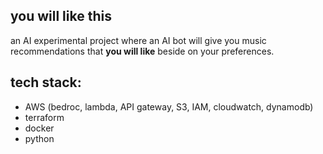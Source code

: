 ## you will like this
an AI experimental project where an AI bot will give you music recommendations that **you will like** beside on your preferences.

## tech stack:
- AWS (bedroc, lambda, API gateway, S3, IAM, cloudwatch, dynamodb)
- terraform
- docker
- python